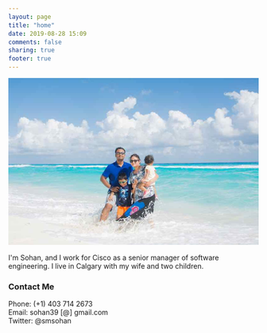 ```yaml
---
layout: page
title: "home"
date: 2019-08-28 15:09
comments: false
sharing: true
footer: true
---
```


![Cover](/images/cover.jpg)

I'm Sohan, and I work for Cisco as a senior manager of software engineering. I live in Calgary with my wife and two children.

### Contact Me

Phone: (+1) 403 714 2673<br/>
Email: sohan39 [@] gmail.com<br/>
Twitter: @smsohan<br/>